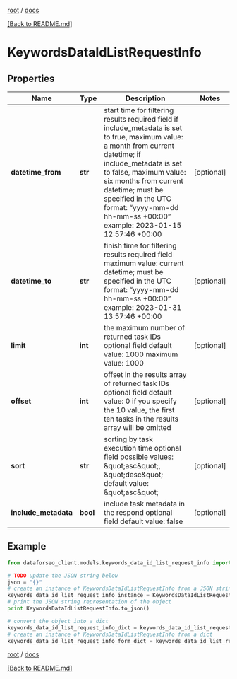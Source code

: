 [root](./../ "root") / [docs](./ "docs")

[[Back to README.md]](./../README.md "[Back to README.md]")

# KeywordsDataIdListRequestInfo

## Properties

Name | Type | Description | Notes
------------ | ------------- | ------------- | -------------
**datetime_from** | **str** | start time for filtering results required field if include_metadata is set to true, maximum value: a month from current datetime; if include_metadata is set to false, maximum value: six months from current datetime; must be specified in the UTC format: “yyyy-mm-dd hh-mm-ss +00:00” example: 2023-01-15 12:57:46 +00:00 | [optional]
**datetime_to** | **str** | finish time for filtering results required field maximum value: current datetime; must be specified in the UTC format: “yyyy-mm-dd hh-mm-ss +00:00” example: 2023-01-31 13:57:46 +00:00 | [optional]
**limit** | **int** | the maximum number of returned task IDs optional field default value: 1000 maximum value: 1000 | [optional]
**offset** | **int** | offset in the results array of returned task IDs optional field default value: 0 if you specify the 10 value, the first ten tasks in the results array will be omitted | [optional]
**sort** | **str** | sorting by task execution time optional field possible values: \&quot;asc\&quot;, \&quot;desc\&quot; default value: \&quot;asc\&quot; | [optional]
**include_metadata** | **bool** | include task metadata in the respond optional field default value: false | [optional]

## Example

```python
from dataforseo_client.models.keywords_data_id_list_request_info import KeywordsDataIdListRequestInfo

# TODO update the JSON string below
json = "{}"
# create an instance of KeywordsDataIdListRequestInfo from a JSON string
keywords_data_id_list_request_info_instance = KeywordsDataIdListRequestInfo.from_json(json)
# print the JSON string representation of the object
print KeywordsDataIdListRequestInfo.to_json()

# convert the object into a dict
keywords_data_id_list_request_info_dict = keywords_data_id_list_request_info_instance.to_dict()
# create an instance of KeywordsDataIdListRequestInfo from a dict
keywords_data_id_list_request_info_form_dict = keywords_data_id_list_request_info.from_dict(keywords_data_id_list_request_info_dict)
```

  

[root](./../ "root") / [docs](./ "docs")

[[Back to README.md]](./../README.md "[Back to README.md]")